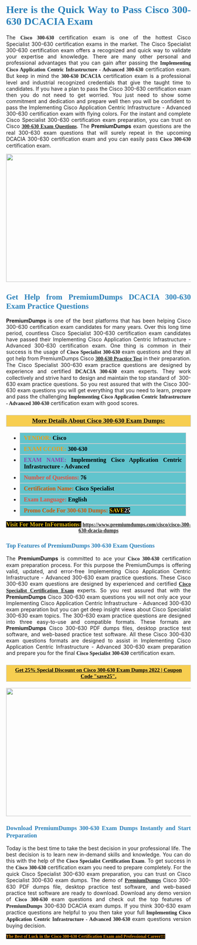 <h1 style="text-align: justify;"><span style="color:#2980b9;"><span style="font-family:Georgia,serif;"><strong>Here is the Quick Way to Pass Cisco 300-630 DCACIA Exam</strong></span></span></h1>

<p style="text-align: justify;">The&nbsp;<span style="font-family:Georgia,serif;"><strong>Cisco 300-630</strong></span> certification exam is one of the hottest Cisco Specialist&nbsp;300-630 certification exams in the market. The Cisco Specialist 300-630 certification exam offers a recognized and quick way to validate your expertise and knowledge. There are many other personal and professional advantages that you can gain after passing the <span style="font-family:Georgia,serif;"><strong>Implementing Cisco Application Centric Infrastructure - Advanced 300-630</strong></span> certification exam. But keep in mind the&nbsp;<span style="font-family:Georgia,serif;"><strong>300-630&nbsp;DCACIA</strong></span> certification exam is a professional level and industrial recognized credentials that give the taught time to candidates. If you have a plan to pass the Cisco 300-630 certification exam then you do not need to get worried. You just need to show some commitment and dedication and prepare well then you will be confident to pass the Implementing Cisco Application Centric Infrastructure - Advanced 300-630 certification exam with flying colors. For the instant and complete Cisco Specialist 300-630 certification exam preparation, you can trust on Cisco <span style="font-family:Georgia,serif;"><strong><a href="https://www.premiumdumps.com/cisco/cisco-300-630-dcacia-dumps">300-630 Exam Questions</a></strong></span>. The <strong>PremiumDumps</strong>&nbsp;exam questions are the real 300-630 exam questions that will surely repeat in the upcoming DCACIA 300-630 certification exam and you can easily pass <span style="font-family:Georgia,serif;"><strong>Cisco 300-630</strong></span> certification exam.</p>

<p style="text-align: center;"><a href="https://www.premiumdumps.com/cisco/cisco-300-630-dcacia-dumps"><img alt="" src="https://i.imgur.com/VJaqCPg.jpeg" style="width: 700px; height: 350px;" /></a></p>

<h2 style="text-align: justify;"><span style="color:#2980b9;"><span style="font-family:Georgia,serif;"><strong>Get Help from PremiumDumps DCACIA 300-630 Exam Practice Questions</strong> </span></span></h2>

<p style="text-align: justify;"><span style="font-size:14px;"><strong>PremiumDumps</strong></span> is one of the best platforms that has been helping Cisco 300-630 certification exam candidates for many years. Over this long time period, countless Cisco Specialist 300-630 certification exam candidates have passed their Implementing Cisco Application Centric Infrastructure - Advanced 300-630 certification exam. One thing is common in their success is the usage of<span style="font-family:Georgia,serif;"><strong> Cisco Specialist 300-630 </strong></span>exam questions and they all got help from PremiumDumps Cisco <a href="https://www.premiumdumps.com/cisco/cisco-300-630-dcacia-dumps"><span style="font-family:Georgia,serif;"><strong>300-630 Practice Test</strong></span></a>&nbsp;in their preparation. The Cisco Specialist 300-630 exam practice questions are designed by experience and certified <span style="font-family:Georgia,serif;"><strong>DCACIA 300-630</strong></span> exam experts. They work collectively and strive hard to design and maintain the top standard of&nbsp; 300-630<strong>&nbsp;</strong>exam practice questions. So you rest assured that with the Cisco 300-630 exam questions you will get everything that you need to learn, prepare and pass the challenging<span style="font-family:Georgia,serif;"><strong> Implementing Cisco Application Centric Infrastructure - Advanced 300-630</strong></span> certification exam with good scores.</p>

<h3 style="background: #f7ce50; border: 1px solid rgb(204, 204, 204); padding: 5px 10px; text-align: center;"><span style="font-family:Georgia,serif;"><u><u><span style="color:#000000;"><span style="font-size:11pt"><span style="line-height:normal"><b><span style="font-size:13.0pt"><span cambria="">More Details About Cisco 300-630 Exam Dumps:</span></span></b></span></span></span></u></u></span></h3>

<ul>
	<li style="margin:0cm 10pt">
	<div style="background:#61c4cd; border: 1px solid rgb(204, 204, 204); padding: 5px 10px; text-align: justify;"><span style="font-family:Georgia,serif;"><span style="font-size:11pt"><span style="line-height:normal"><b><span style="font-size:12.0pt"><span new="" roman="" times=""><span style="color:#f39c12;">VENDOR:</span> <span style="color:#000000;">Cisco</span></span></span></b></span></span></span></div>
	</li>
	<li style="margin:0cm 10pt">
	<div style="background: #61c4cd; border: 1px solid rgb(204, 204, 204); padding: 5px 10px; text-align: justify;"><span style="font-family:Georgia,serif;"><span style="font-size:11pt"><span style="line-height:normal"><b><span style="font-size:12.0pt"><span new="" roman="" times=""><span style="color:#f39c12;">EXAM CCODE:</span> <span style="color:#000000;">300-630</span></span></span></b></span></span></span></div>
	</li>
	<li style="margin:0cm 10pt">
	<div style="background: #61c4cd; border: 1px solid rgb(204, 204, 204); padding: 5px 10px; text-align: justify;"><span style="font-family:Georgia,serif;"><span style="font-size:11pt"><span style="line-height:normal"><b><span style="font-size:12.0pt"><span new="" roman="" times=""><span style="color:#8e44ad;">EXAM NAME:</span> <span style="color:#000000;">Implementing Cisco Application Centric Infrastructure - Advanced</span></span></span></b></span></span></span></div>
	</li>
	<li style="margin:0cm 10pt">
	<div style="background: #61c4cd; border: 1px solid rgb(204, 204, 204); padding: 5px 10px;"><span style="font-family:Georgia,serif;"><span style="font-size:11pt"><span style="line-height:normal"><b><span style="font-size:12.0pt"><span new="" roman="" times=""><span style="color:#e74c3c;">Number of Questions:</span><span style="color:#000000;"><span style="color:#f1c40f;"> </span>76</span></span></span></b></span></span></span></div>
	</li>
	<li style="margin:0cm 10pt">
	<div style="background: #61c4cd; border: 1px solid rgb(204, 204, 204); padding: 5px 10px; text-align: justify;"><span style="font-family:Georgia,serif;"><span style="font-size:11pt"><span style="line-height:normal"><b><span style="font-size:12.0pt"><span new="" roman="" times=""><span style="color:#d35400;">Certification Name:</span> <span style="color:#000000;">Cisco Specialist</span></span></span></b></span></span></span></div>
	</li>
	<li style="margin:0cm 10pt">
	<div style="background: #61c4cd; border: 1px solid rgb(204, 204, 204); padding: 5px 10px; text-align: justify;"><span style="font-family:Georgia,serif;"><span style="font-size:11pt"><span style="line-height:normal"><b><span style="font-size:12.0pt"><span new="" roman="" times=""><span style="color:#e74c3c;">Exam Language:</span> <span style="color:#000000;">English</span></span></span></b></span></span></span></div>
	</li>
	<li style="margin:0cm 10pt">
	<div style="background: #61c4cd; border: 1px solid rgb(204, 204, 204); padding: 5px 10px;"><span style="font-family:Georgia,serif;"><span style="font-size:11pt"><span style="line-height:normal"><b><span style="font-size:12.0pt"><span new="" roman="" times=""><span style="color:#d35400;">Promo Code For 300-630 Dumps:</span><span style="color:#f1c40f;"> <span style="background-color:#000000;">SAVE</span></span><span style="color:#ffffff;"><span style="background-color:#000000;">25</span></span></span></span></b></span></span></span></div>
	</li>
</ul>

<p style="text-align: center;"><span style="font-family:Georgia,serif;"><strong><span style="font-size:16px;"><span style="color:#f1c40f;"><span style="background-color:#000000;">Visit For More InFormations:</span></span></span> <a href="https://www.premiumdumps.com/cisco/cisco-300-630-dcacia-dumps">https://www.premiumdumps.com/cisco/cisco-300-630-dcacia-dumps</a></strong></span></p>

<h3 style="text-align: justify;"><span style="color:#2980b9;"><span style="font-family:Georgia,serif;"><span style="font-family:Georgia,serif;"><strong>Top Features of PremiumDumps 300-630 Exam Questions</strong></span></span></span></h3>

<p style="text-align: justify;">The <span style="font-size:14px;"><strong>PremiumDumps</strong></span> is committed to ace your<span style="font-family:Georgia,serif;"><strong> Cisco 300-630</strong></span> certification exam preparation process. For this purpose the PremiumDumps is offering valid, updated, and error-free Implementing Cisco Application Centric Infrastructure - Advanced 300-630 exam practice questions. These Cisco 300-630 exam questions are designed by experienced and certified <a href="https://www.premiumdumps.com/cisco/cisco-specialist-exam-dumps"><span style="font-family:Georgia,serif;"><strong>Cisco Specialist Certification Exam</strong></span></a> experts. So you rest assured that with the <span style="font-size:14px;"><strong>PremiumDumps&nbsp;</strong></span>Cisco 300-630 exam questions you will not only ace your Implementing Cisco Application Centric Infrastructure - Advanced 300-630 exam preparation but you can get deep insight views about Cisco Specialist 300-630 exam topics. The 300-630 exam practice questions are designed into three easy-to-use and compatible formats. These formats are <strong>PremiumDumps</strong> Cisco 300-630 PDF dumps files, desktop practice test software, and web-based practice test software. All these Cisco 300-630 exam questions formats are designed to assist in Implementing Cisco Application Centric Infrastructure - Advanced 300-630 exam preparation and prepare you for the final <span style="font-family:Georgia,serif;"><strong>Cisco Specialist 300-630</strong></span> certification exam.</p>

<h3 style="background: rgb(247, 206, 80); border: 1px solid rgb(204, 204, 204); padding: 5px 10px; text-align: center;"><span style="font-family:Georgia,serif;"><u><span style="color:#000000;"><span style="font-size:11pt;"><span style="line-height:normal;"><b><span cambria="">Get 25% Special Discount on Cisco 300-630 Exam Dumps 2022 | Coupon Code &quot;save25&quot;.</span></b></span></span></span></u></span></h3>

<p style="text-align: center;"><strong><a href="https://www.premiumdumps.com/cisco/cisco-300-630-dcacia-dumps"><img alt="" src="https://i.imgur.com/F18GQwv.jpeg" style="width: 700px; height: 350px;" /></a></strong></p>

<h3 style="text-align: justify;"><span style="color:#2980b9;"><span style="font-family:Georgia,serif;"><span style="font-family:Georgia,serif;"><strong>Download PremiumDumps 300-630 Exam Dumps Instantly and Start Preparation</strong></span></span></span></h3>

<p style="text-align: justify;">Today is the best time to take the best decision in your professional life. The best decision is to learn new in-demand skills and knowledge. You can do this with the help of the <span style="font-family:Georgia,serif;"><strong>Cisco Specialist Certification Exam</strong></span>. To get success in the <strong><span style="font-family:Georgia,serif;">Cisco&nbsp;300-630</span></strong> certification exam you need to prepare completely. For the quick Cisco Specialist 300-630 exam preparation, you can trust on Cisco Specialist 300-630 exam dumps. The demo of <a href="https://www.premiumdumps.com/"><span style="font-family:Georgia,serif;"><strong><span style="font-size:14px;">PremiumDumps</span></strong></span></a> Cisco 300-630 PDF dumps file, desktop practice test software, and web-based practice test software are ready to download. Download any demo version of <span style="font-family:Georgia,serif;"><strong>Cisco 300-630</strong></span> exam questions and check out the top features of <span style="font-size:14px;"><span style="font-family:Georgia,serif;"><strong>PremiumDumps</strong></span></span> 300-630&nbsp;DCACIA exam dumps. If you think 300-630 exam practice questions are helpful to you then take your full<span style="font-family:Georgia,serif;"><strong> Implementing Cisco Application Centric Infrastructure - Advanced 300-630 </strong></span>exam questions version buying decision.</p>

<p style="text-align: justify;"><span style="color:#f39c12;"><span style="font-size:12px;"><span style="font-family:Georgia,serif;"><strong><span style="background-color:#000000;">The Best of Luck in the Cisco 300-630 Certification Exam and Professional Career!!!</span></strong></span></span></span></p>
